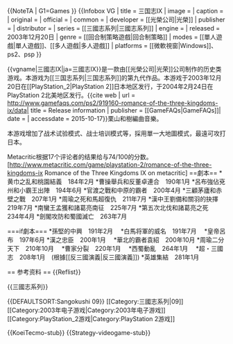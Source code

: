 {{NoteTA
| G1=Games
}}
{{Infobox VG
| title          = 三国志IX
| image          = 
| caption        = 
| original       = 
| official       = 
| common         = 
| developer      = [[光榮公司|光榮]]
| publisher      = 
| distributor    = 
| series         = [[三國志系列|三國志系列]]
| engine         = 
| released       = 2003年12月20日
| genre = [[回合制策略遊戲|回合制策略]]
| modes          = [[單人遊戲|單人遊戲]]、[[多人遊戲|多人遊戲]]
| platforms      = [[微軟視窗|Windows]]、ps2、psp
}}

{{vgname|三國志IX|ja=三國志IX}}是一款由[[光榮公司|光荣]]公司制作的历史类游戏。本游戏为[[三国志系列|三国志系列]]的第九代作品。本游戏于2003年12月20日在[[PlayStation_2|PlayStation 2]]日本地区发行，于2004年2月24日在PlayStation 2北美地区发行。<ref name="gamefaqs">{{cite web | url = http://www.gamefaqs.com/ps2/919160-romance-of-the-three-kingdoms-ix/data| title = Release information | publisher = [[GameFAQs|GameFAQs]]| date = | accessdate = 2015-10-17}}</ref>栗山和樹編曲音樂。

本游戏增加了战术试验模式、战士培训模式等，採用單一大地圖模式，最遠可攻打日本。

Metacritic根据17个评论者的结果给与74/100的分数。<ref>[http://www.metacritic.com/game/playstation-2/romance-of-the-three-kingdoms-ix Romance of the Three Kingdoms IX on metacritic]</ref>
==劇本==
*黄巾之乱和桃園結義　184年2月
*曹操舉兵和反董卓連合　190年1月
*呂布強佔兗州和小霸王出陣　194年6月
*官渡之戰和中原的霸者　200年4月
*三顧茅廬和赤壁之戰　207年1月
*周瑜之死和馬超復仇　211年7月
*漢中王劉備和關羽的抉擇　219年7月
*南蠻王孟獲和諸葛亮南征　225年7月
*第五次北伐和諸葛亮之死　234年4月
*劍閣攻防和蜀國滅亡　263年7月

===if劇本===
*孫堅的中興　191年2月　
*白馬将軍的威名　191年7月　
*皇帝呂布　197年6月
*漢之忠臣　200年1月　
*華北的霸者袁紹　200年10月
*周瑜二分天下　210年10月　
*曹家分裂　220年1月　
*西蜀動亂　264年1月　
*超・三國志　208年1月　(根據[[反三國演義|反三國演義]])
*英雄集結　281年1月

== 参考资料 ==
{{Reflist}}

{{三國志系列}}

{{DEFAULTSORT:Sangokushi 09}}
[[Category:三國志系列|09]]
[[Category:2003年电子游戏|Category:2003年电子游戏]]
[[Category:PlayStation_2游戏|Category:PlayStation 2游戏]]

{{KoeiTecmo-stub}}
{{Strategy-videogame-stub}}